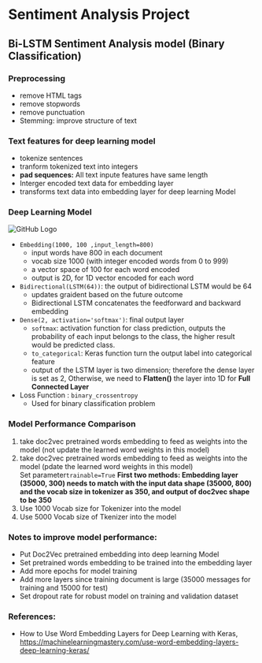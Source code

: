 # Sentiment Analysis Project

## Bi-LSTM Sentiment Analysis model (Binary Classification)
### Preprocessing
- remove HTML tags
- remove stopwords
- remove punctuation
- Stemming: improve structure of text

### Text features for deep learning model
- tokenize sentences
- tranform tokenized text into integers
- **pad sequences:** All text inpute features have same length
- Interger encoded text data for embedding layer
- transforms text data into embedding layer for deep learning Model

### Deep Learning Model
![GitHub Logo](/photo/BiLSTM_model.png)
- ``Embedding(1000, 100 ,input_length=800)``
   - input words have 800 in each document
   - vocab size 1000 (with integer encoded words from 0 to 999)
   - a vector space of 100 for each word encoded
   - output is 2D, for 1D vector encoded for each word
- ``Bidirectional(LSTM(64))``: the output of bidirectional LSTM would be 64
  - updates graident based on the future outcome
  - Bidirectional LSTM concatenates the feedforward and backward embedding
- ``Dense(2, activation='softmax')``: final output layer
  - ``softmax``: activation function for class prediction, outputs the probability of each input belongs to the class, the higher result would be predicted class.
  - ``to_categorical``: Keras function turn the output label into categorical feature
  - output of the LSTM layer is two dimension; therefore the dense layer is set as 2, Otherwise, we need to **Flatten()** the layer into 1D for **Full Connected Layer**
- Loss Function : ``binary_crossentropy``
  - Used for binary classification problem

### Model Performance Comparison
1. take doc2vec pretrained words embedding to feed as weights into the model (not update the learned word weights in this model)
2. take doc2vec pretrained words embedding to feed as weights into the model (pdate the learned word weights in this model) <br>Set parameter``trainable=True``
**First two methods: Embedding layer (35000, 300) needs to match with the input data shape (35000, 800) and the vocab size in tokenizer as 350, and output of doc2vec shape to be 350**
3. Use 1000 Vocab size for Tokenizer into the model
4. Use 5000 Vocab size of Tkenizer into the model

### Notes to improve model performance:
- Put Doc2Vec pretrained embedding into deep learning Model
- Set pretrained words embedding to be trained into the embedding layer
- Add more epochs for model training
- Add more layers since training document is large (35000 messages for training and 15000 for test)
- Set dropout rate for robust model on training and validation dataset

### References:
- How to Use Word Embedding Layers for Deep Learning with Keras, <br>https://machinelearningmastery.com/use-word-embedding-layers-deep-learning-keras/
